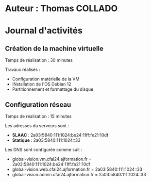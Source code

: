 # Auteur : Thomas COLLADO

# Journal d'activités

## Création de la machine virtuelle

Temps de réalisation : 30 minutes

Travaux réalisés :

- Configuration matérielle de la VM
- INstallation de l'OS Debian 12
- Partitionnement et formattage du disque

## Configuration réseau

Temps de réalisation : 15 minutes

Les adresses du serveurs sont :

- **SLAAC** : 2a03:5840:111:1024:be24:11ff:fe21:10df
- **Statique** : 2a03:5840:111:1024::33

Les DNS sont configurée comme suit :

- global-vision.vm.cfai24.ajformation.fr = 2a03:5840:111:1024:be24:11ff:fe21:10df
- global-vision.web.cfai24.ajformation.fr = 2a03:5840:111:1024::33
- global-vision.admin.cfai24.ajformation.fr = 2a03:5840:111:1024::33

